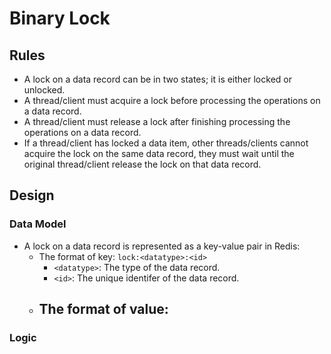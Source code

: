 # Binary Lock

## Rules
- A lock on a data record can be in two states; it is either locked or unlocked.
- A thread/client must acquire a lock before processing the operations on a data record.
- A thread/client must release a lock after finishing processing the operations on a data record.
- If a thread/client has locked a data item, other threads/clients cannot acquire the lock on the same data record, they must wait until the original thread/client release the lock on that data record.

## Design
### Data Model
- A lock on a data record is represented as a key-value pair in Redis:
    - The format of key: `lock:<datatype>:<id>`
       - `<datatype>`: The type of the data record.
       - `<id>`: The unique identifer of the data record.
    - The format of value: <identifier>
       - 

### Logic
